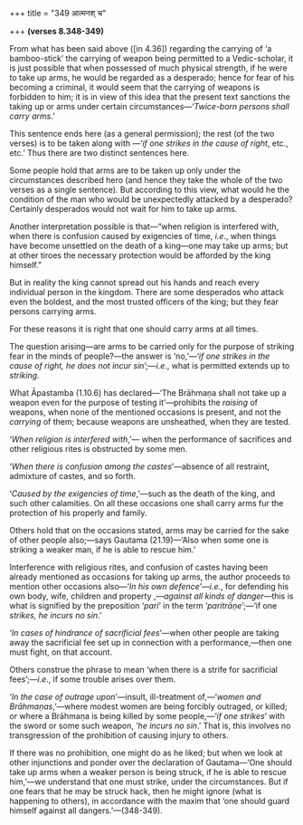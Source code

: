 +++
title = "349 आत्मनश् च"

+++
**(verses 8.348-349)**

From what has been said above ([in
4.36])
regarding the carrying of ‘a bamboo-stick’ the carrying of weapon being
permitted to a Vedic-scholar, it is just possible that when possessed of
much physical strength, if he were to take up arms, he would be regarded
as a desperado; hence for fear of his becoming a criminal, it would seem
that the carrying of weapons is forbidden to him; it is in view of this
idea that the present text sanctions the taking up or arms under certain
circumstances—‘*Twice-born persons shall carry arms*.’

This sentence ends here (as a general permission); the rest (of the two
verses) is to be taken along with —‘*if one strikes in the cause of
right*, etc., etc.’ Thus there are two distinct sentences here.

Some people hold that arms are to be taken up only under the
circumstances described hero (and hence they take the whole of the two
verses as a single sentence). But according to this view, what would he
the condition of the man who would be unexpectedly attacked by a
desperado? Certainly desperados would not wait for him to take up arms.

Another interpretation possible is that—“when religion is interfered
with, when there is confusion caused by exigencies of time, *i.e*., when
things have become unsettled on the death of a king—one may take up
arms; but at other tiroes the necessary protection would be afforded by
the king himself.”

But in reality the king cannot spread out his hands and reach every
individual person in the kingdom. There are some desperados who attack
even the boldest, and the most trusted officers of the king; but they
fear persons carrying arms.

For these reasons it is right that one should carry arms at all times.

The question arising—are arms to be carried only for the purpose of
striking fear in the minds of people?—the answer is ‘no,’—‘*if one
strikes in the cause of right, he does not incur sin*’;—*i.e*., what is
permitted extends up to *striking*.

What Āpastamba (1.10.6) has declared—‘The Brāhmaṇa shall not take up a
weapon even for the purpose of testing it’—prohibits the *raising* of
weapons, when none of the mentioned occasions is present, and not the
*carrying* of them; because weapons are unsheathed, when they are
tested.

‘*When religion is interfered with*,’— when the performance of
sacrifices and other religious rites is obstructed by some men.

‘*When there is confusion among the castes*’—absence of all restraint,
admixture of castes, and so forth.

‘*Caused by the exigencies of time*,’—such as the death of the king, and
such other calamities. On all these occasions one shall carry arms fur
the protection of his properly and family.

Others hold that on the occasions stated, arms may be carried for the
sake of other people also;—says Gautama (21.19)—‘Also when some one is
striking a weaker man, if he is able to rescue him.’

Interference with religious rites, and confusion of castes having been
already mentioned as occasions for taking up arms, the author proceeds
to mention other occasions also—‘*In his own defence*’—*i.e*., for
defending his own body, wife, children and property ,—*against all kinds
of danger*—this is what is signified by the preposition ‘*pari*’ in the
term ‘*paritrāṇe*’;—‘if one *strikes, he incurs no sin*.’

‘*In cases of hindrance of sacrificial fees*’—when other people are
taking away the sacrificial fee set up in connection with a
performance,—then one must fight, on that account.

Others construe the phrase to mean ‘when there is a strife for
sacrificial fees’;—*i.e*., if some trouble arises over them.

‘*In the case of outrage upon*’—insult, ill-treatment of,—‘*women and
Brāhmaṇas*,’—where modest women are being forcibly outraged, or killed;
or where a Brāhmaṇa is being killed by some people,—‘*if one strikes*’
with the sword or some such weapon, ‘*he incurs no sin*.’ That is, this
involves no transgression of the prohibition of causing injury to
others.

If there was no prohibition, one might do as he liked; but when we look
at other injunctions and ponder over the declaration of Gautama—‘One
should take up arms when a weaker person is being struck, if he is able
to rescue him,’—we understand that one must strike, under the
circumstances. But if one fears that he may be struck hack, then he
might ignore (what is happening to others), in accordance with the maxim
that ‘one should guard himself against all dangers.’—(348-349).


